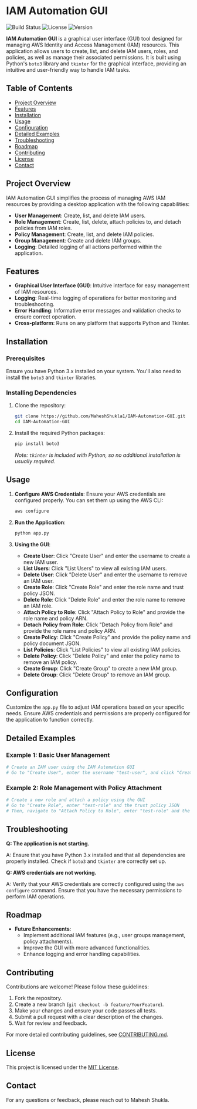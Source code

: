 # IAM Automation GUI

![Build Status](https://img.shields.io/github/workflow/status/MaheshShukla1/IAM-Automation-GUI/CI)
![License](https://img.shields.io/github/license/MaheshShukla1/IAM-Automation-GUI)
![Version](https://img.shields.io/github/release/MaheshShukla1/IAM-Automation-GUI)

**IAM Automation GUI** is a graphical user interface (GUI) tool designed for managing AWS Identity and Access Management (IAM) resources. This application allows users to create, list, and delete IAM users, roles, and policies, as well as manage their associated permissions. It is built using Python's `boto3` library and `tkinter` for the graphical interface, providing an intuitive and user-friendly way to handle IAM tasks.

## Table of Contents

- [Project Overview](#project-overview)
- [Features](#features)
- [Installation](#installation)
- [Usage](#usage)
- [Configuration](#configuration)
- [Detailed Examples](#detailed-examples)
- [Troubleshooting](#troubleshooting)
- [Roadmap](#roadmap)
- [Contributing](#contributing)
- [License](#license)
- [Contact](#contact)

## Project Overview

IAM Automation GUI simplifies the process of managing AWS IAM resources by providing a desktop application with the following capabilities:

- **User Management**: Create, list, and delete IAM users.
- **Role Management**: Create, list, delete, attach policies to, and detach policies from IAM roles.
- **Policy Management**: Create, list, and delete IAM policies.
- **Group Management**: Create and delete IAM groups.
- **Logging**: Detailed logging of all actions performed within the application.

## Features

- **Graphical User Interface (GUI)**: Intuitive interface for easy management of IAM resources.
- **Logging**: Real-time logging of operations for better monitoring and troubleshooting.
- **Error Handling**: Informative error messages and validation checks to ensure correct operation.
- **Cross-platform**: Runs on any platform that supports Python and Tkinter.

## Installation

### Prerequisites

Ensure you have Python 3.x installed on your system. You'll also need to install the `boto3` and `tkinter` libraries.

### Installing Dependencies

1. Clone the repository:

    ```bash
    git clone https://github.com/MaheshShukla1/IAM-Automation-GUI.git
    cd IAM-Automation-GUI
    ```

2. Install the required Python packages:

    ```bash
    pip install boto3
    ```

    _Note: `tkinter` is included with Python, so no additional installation is usually required._

## Usage

1. **Configure AWS Credentials**: Ensure your AWS credentials are configured properly. You can set them up using the AWS CLI:

    ```bash
    aws configure
    ```

2. **Run the Application**:

    ```bash
    python app.py
    ```

3. **Using the GUI**:

    - **Create User**: Click "Create User" and enter the username to create a new IAM user.
    - **List Users**: Click "List Users" to view all existing IAM users.
    - **Delete User**: Click "Delete User" and enter the username to remove an IAM user.
    - **Create Role**: Click "Create Role" and enter the role name and trust policy JSON.
    - **Delete Role**: Click "Delete Role" and enter the role name to remove an IAM role.
    - **Attach Policy to Role**: Click "Attach Policy to Role" and provide the role name and policy ARN.
    - **Detach Policy from Role**: Click "Detach Policy from Role" and provide the role name and policy ARN.
    - **Create Policy**: Click "Create Policy" and provide the policy name and policy document JSON.
    - **List Policies**: Click "List Policies" to view all existing IAM policies.
    - **Delete Policy**: Click "Delete Policy" and enter the policy name to remove an IAM policy.
    - **Create Group**: Click "Create Group" to create a new IAM group.
    - **Delete Group**: Click "Delete Group" to remove an IAM group.

## Configuration

Customize the `app.py` file to adjust IAM operations based on your specific needs. Ensure AWS credentials and permissions are properly configured for the application to function correctly.

## Detailed Examples

### Example 1: Basic User Management

```python
# Create an IAM user using the IAM Automation GUI
# Go to "Create User", enter the username "test-user", and click "Create"
```
### Example 2: Role Management with Policy Attachment

```python
# Create a new role and attach a policy using the GUI
# Go to "Create Role", enter "test-role" and the trust policy JSON
# Then, navigate to "Attach Policy to Role", enter "test-role" and the policy ARN
```


## Troubleshooting

**Q: The application is not starting.**

A: Ensure that you have Python 3.x installed and that all dependencies are properly installed. Check if `boto3` and `tkinter` are correctly set up.

**Q: AWS credentials are not working.**

A: Verify that your AWS credentials are correctly configured using the `aws configure` command. Ensure that you have the necessary permissions to perform IAM operations.

## Roadmap

- **Future Enhancements**:
    - Implement additional IAM features (e.g., user groups management, policy attachments).
    - Improve the GUI with more advanced functionalities.
    - Enhance logging and error handling capabilities.

## Contributing

Contributions are welcome! Please follow these guidelines:

1. Fork the repository.
2. Create a new branch (`git checkout -b feature/YourFeature`).
3. Make your changes and ensure your code passes all tests.
4. Submit a pull request with a clear description of the changes.
5. Wait for review and feedback.

For more detailed contributing guidelines, see [CONTRIBUTING.md](CONTRIBUTING.md).

## License

This project is licensed under the [MIT License](LICENSE).

## Contact

For any questions or feedback, please reach out to Mahesh Shukla.
